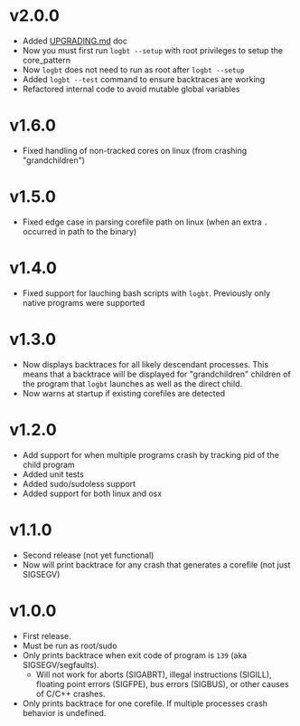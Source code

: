 # v2.0.0

 - Added [UPGRADING.md](UPGRADING.md) doc
 - Now you must first run `logbt --setup` with root privileges to setup the core_pattern
 - Now `logbt` does not need to run as root after `logbt --setup`
 - Added `logbt --test` command to ensure backtraces are working
 - Refactored internal code to avoid mutable global variables

# v1.6.0

 - Fixed handling of non-tracked cores on linux (from crashing "grandchildren")

# v1.5.0

 - Fixed edge case in parsing corefile path on linux (when an extra `.` occurred in path to the binary)

# v1.4.0

 - Fixed support for lauching bash scripts with `logbt`. Previously only native programs were supported

# v1.3.0

 - Now displays backtraces for all likely descendant processes. This means that
   a backtrace will be displayed for "grandchildren" children of the
   program that `logbt` launches as well as the direct child.
 - Now warns at startup if existing corefiles are detected

# v1.2.0

 - Add support for when multiple programs crash by tracking pid of the child program
 - Added unit tests
 - Added sudo/sudoless support
 - Added support for both linux and osx

# v1.1.0

 - Second release (not yet functional)
 - Now will print backtrace for any crash that generates a corefile (not just SIGSEGV)

# v1.0.0

 - First release.
 - Must be run as root/sudo
 - Only prints backtrace when exit code of program is `139` (aka SIGSEGV/segfaults).
    - Will not work for aborts (SIGABRT), illegal instructions (SIGILL), floating point errors (SIGFPE), bus errors (SIGBUS), or other causes of C/C++ crashes.
 - Only prints backtrace for one corefile. If multiple processes crash behavior is undefined.